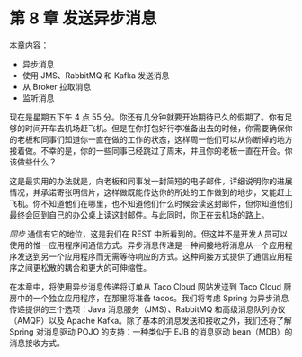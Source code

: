 # 第 8 章 发送异步消息

本章内容：

* 异步消息
* 使用 JMS、RabbitMQ 和 Kafka 发送消息
* 从 Broker 拉取消息
* 监听消息

现在是星期五下午 4 点 55 分。你还有几分钟就要开始期待已久的假期了。你有足够的时间开车去机场赶飞机。但是在你打包好行李准备出去的时候，你需要确保你的老板和同事们知道你一直在做的工作的状态，这样周一他们可以从你断掉的地方接着做。不幸的是，你的一些同事已经跳过了周末，并且你的老板一直在开会。你该做些什么？

这是最实用的办法就是，向老板和同事发一封简短的电子邮件，详细说明你的进展情况，并承诺寄张明信片，这样做既能传达你的所处的工作做到的地步，又能赶上飞机。你不知道他们在哪里，也不知道他们什么时候会读这封邮件，但你知道他们最终会回到自己的办公桌上读这封邮件。与此同时，你正在去机场的路上。

_同步_ 通信有它的地位，这是我们在 REST 中所看到的。但这并不是开发人员可以使用的惟一应用程序间通信方式。异步消息传递是一种间接地将消息从一个应用程序发送到另一个应用程序而无需等待响应的方式。这种间接方式提供了通信应用程序之间更松散的耦合和更大的可伸缩性。

在本章中，将使用异步消息传递将订单从 Taco Cloud 网站发送到 Taco Cloud 厨房中的一个独立应用程序，在那里将准备 tacos。我们将考虑 Spring 为异步消息传递提供的三个选项：Java 消息服务（JMS）、RabbitMQ 和高级消息队列协议（AMQP）以及 Apache Kafka。除了基本的消息发送和接收之外，我们还将了解 Spring 对消息驱动 POJO 的支持：一种类似于 EJB 的消息驱动 bean（MDB）的消息接收方式。

